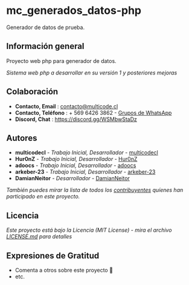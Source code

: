 # mc_generados_datos-php

Generador de datos de prueba.

## Información general

Proyecto web php para generador de datos.

_Sistema web php a desarrollar en su versión 1 y posteriores mejoras_

## Colaboración
* **Contacto, Email** : contacto@multicode.cl
* **Contacto, Teléfono** : + 569 6426 3862 - [Grupos de WhatsApp](https://chat.whatsapp.com/EXveAd4eERKF1aY2zzUvLr)
* **Discord, Chat** : https://discord.gg/WSMbwStaDz

## Autores
* **multicodecl** - *Trabajo Inicial, Desarrollador* - [multicodecl](https://github.com/multicodecl)
* **Hur0nZ** - *Trabajo Inicial, Desarrollador* - [Hur0nZ](https://github.com/Hur0nZ)
* **adoocs** - *Trabajo Inicial, Desarrollador* - [adoocs](https://github.com/adoocs)
* **arkeber-23** - *Trabajo Inicial, Desarrollador* - [arkeber-23](https://github.com/arkeber-23)
* **DamianNeitor** - *Desarrollador* - [DamianNeitor](https://github.com/DamianNeitor)

_También puedes mirar la lista de todos los [contribuyentes](https://github.com/multicodecl/gendata/contributors) quíenes han participado en este proyecto._

## Licencia
_Este proyecto está bajo la Licencia (MIT License) - mira el archivo [LICENSE.md](LICENSE) para detalles_

## Expresiones de Gratitud
* Comenta a otros sobre este proyecto 📢
* etc.